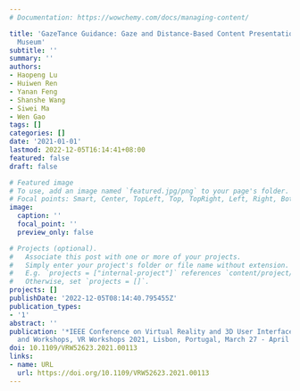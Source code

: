```yaml
---
# Documentation: https://wowchemy.com/docs/managing-content/

title: 'GazeTance Guidance: Gaze and Distance-Based Content Presentation for Virtual
  Museum'
subtitle: ''
summary: ''
authors:
- Haopeng Lu
- Huiwen Ren
- Yanan Feng
- Shanshe Wang
- Siwei Ma
- Wen Gao
tags: []
categories: []
date: '2021-01-01'
lastmod: 2022-12-05T16:14:41+08:00
featured: false
draft: false

# Featured image
# To use, add an image named `featured.jpg/png` to your page's folder.
# Focal points: Smart, Center, TopLeft, Top, TopRight, Left, Right, BottomLeft, Bottom, BottomRight.
image:
  caption: ''
  focal_point: ''
  preview_only: false

# Projects (optional).
#   Associate this post with one or more of your projects.
#   Simply enter your project's folder or file name without extension.
#   E.g. `projects = ["internal-project"]` references `content/project/deep-learning/index.md`.
#   Otherwise, set `projects = []`.
projects: []
publishDate: '2022-12-05T08:14:40.795455Z'
publication_types:
- '1'
abstract: ''
publication: '*IEEE Conference on Virtual Reality and 3D User Interfaces Abstracts
  and Workshops, VR Workshops 2021, Lisbon, Portugal, March 27 - April 1, 2021*'
doi: 10.1109/VRW52623.2021.00113
links:
- name: URL
  url: https://doi.org/10.1109/VRW52623.2021.00113
---
```

